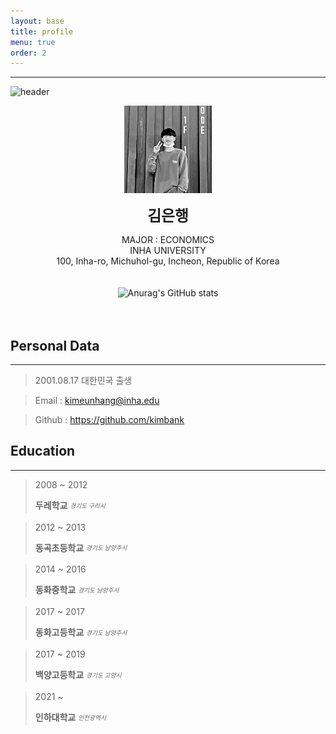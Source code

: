```yaml
---
layout: base
title: profile
menu: true
order: 2
---
```


---

![header](https://capsule-render.vercel.app/api?type=waving&reversal=true&color=black&text=日八冂斤&height=222&fontSize=100&animation=fadeIn&fontColor=ffffff)
<!-- fontColor=A3DCBE //초록색 -->

<center>
<img src="assets/img/me.jpg" alt="My Image">

<span style=
"font-size:170%;
font-weight:bold">
김은행
</span>
</center>

<center>MAJOR : ECONOMICS</center>

<center>INHA UNIVERSITY</center>

<center>100, Inha-ro, Michuhol-gu, Incheon, Republic of Korea</center>
<br/><br/>









<!-- https://github.com/badges/shields -->



<!-- [![Solved.ac프로필](http://mazassumnida.wtf/api/v2/generate_badge?boj=banlxx)](https://solved.ac/banlxx) -->



<!-- http://commitcombo.com/maker -->
<!-- [![commit combo](http://commitcombo.com/get?user=kimbank&theme=Emerald-mini)](https://github.com/devxb/commitcombo) -->



<!-- https://readmeplants.com/maker?name=Devxb&planet=yellowMoon&plant=blossomTree&nameTag=blackNameTag&ground=hill&background=black -->
<!-- [![readmeplants](https://readmeplants.com/get?name=kimbank&planet=blueMoon&plant=blossomTree&nameTag=blackNameTag&ground=hill&background=black)](https://github.com/devxb/readmeplants)  -->



<!-- https://github.com/mazassumnida/mazacofo -->
<!-- [![CodeForces Profile](https://cf.leed.at?id=banlxx)](https://codeforces.com/profile/banlxx) -->







<center>

<!-- https://github.com/anuraghazra/github-readme-stats -->
<!-- ![Anurag's GitHub stats](https://github-readme-stats.vercel.app/api?username=kimbank&theme=graywhite&show_icons=true) -->

<img src="https://github-readme-stats.vercel.app/api?username=kimbank&theme=graywhite&show_icons=true" alt="Anurag's GitHub stats">

</center>
<br/><br/>



<!-- https://github.com/ryo-ma/github-profile-trophy -->
<!-- [![trophy](https://github-profile-trophy.vercel.app/?username=kimbank)](https://github.com/kimbank/) -->




## Personal Data



---

> 2001.08.17 대한민국 출생

> Email : kimeunhang@inha.edu

> Github : <a href="https://github.com/kimbank">https://github.com/kimbank</a>

## Education

---

> 2008 ~ 2012
>
> **두레학교** <sub><sup>_경기도 구리시_</sup></sub>

> 2012 ~ 2013
>
> **동곡초등학교** <sub><sup>_경기도 남양주시_</sup></sub>

> 2014 ~ 2016
>
> **동화중학교** <sub><sup>_경기도 남양주시_</sup></sub>

<!-- > <center>2014 ~ 2016</center>
>
> <a href="http://www.donghwa.ms.kr/"><img src="/assets/img/donghwams.png" align="left" height="50px" width="50px" alt="경기도 남양주시 동화중학교"></a>
> <center>동화중학교</center> -->

> 2017 ~ 2017
>
> **동화고등학교** <sub><sup>_경기도 남양주시_</sup></sub>

> 2017 ~ 2019
>
> **백양고등학교** <sub><sup>_경기도 고양시_</sup></sub>

> 2021 ~
>
> **인하대학교** <sub><sup>_인천광역시_</sup></sub>

<!-- //** 원 작성자의 샘플 **//

## Research Interest

---

- Computer Vision

  - image Object Detection
  - Vot
  - Semantic/Instance Segmentation
  - Super Resolution

- Machine Learning / Deep Learning
  - GAN
  - Few-Shot Learning
  - Meta Learning

## Project

---

- **Visual Object Tracking Using Plenoptic Image Sequences**

과학기술정보통신부-한성대 프로젝트 : 학부생 인턴

Lightfield 영상에서의 Siamease Network를 이용한 단일 객체 추적

- **FPV Swlf-driving RC Car**

VR 헤드셋을 통해 FPV 카메라에서 보내는 실시간 영상을 받으며 일반인들에게 조금더 쉽고 안전하게 자율주행을 체험해보는 프로젝트 수행

- **Anti Drone AI Robot using object detection**

SSD를 활용한 드론 탐지프로그램으로 라즈베리파이와 3D프린터를 이용해 만든 로봇이 드론을 인식하고 pan and tilt모터 체계를 이용하여 드론 트래킹

- **AI Mashroom Classificator App**

mobileNet을 이용한 classification으로 버섯을 구별해주는 인공지능 버섯 도감 어플로서 독버섯 채취 및 섭취 방지를 위한 어플

## Awards

---

<u><strong><a href="https://www.youtube.com/watch?v=-ofj2vTvH0Q/">\*\*The 15th HANSUNG Engineering Competitive Exhibition[PM] 2019 </a></strong></u>

- BRONZE PRIZE, SPONSOR PRIZE

<u><strong><a href="https://www.youtube.com/watch?v=5rFu7Kv_DfY&t=362s">\*\*HANSUNG UNIVERSICY C&C FESTIVAL[PM] 2020</a></strong></u>

- BRONZE PRIZE

<a herf="https://www.youtube.com/watch?v=Mn9Dx5xukcg&t=10s"><u><strong>\*\*The 16th HANSUNG Engineering Competitive Exhibition[PM] 2020</strong></u></a>

- SILVER PRIZE , - BRONZE PRIZE

<a herf="https://www.youtube.com/watch?v=ah9MZQ0PjMI&t=60s"><u><strong>2020년 공개SW 개발자 대회(주최:과학기술정보통신부, 주관:정보통신산업진흥원) [PM] 2020</strong></u></a>

<a herf="https://blog.naver.com/khw11044/222152408161">BRONZE PRIZE</a>

## Work Experiences

---

-2020. 07 – 2020. 11 Visual Object Tracking Using Plenoptic Image Sequences,

Hansung Univ – ETRI

<a herf="https://github.com/khw11044/PlenOpticVot_Siamfc_2020">https://github.com/khw11044/PlenOpticVot_Siamfc_2020</a> -->

<!-- ## Skills and Certification

---

-Language : C++ <sub><sup>_beginner_</sup></sub> -->

<!-- ## Patents

---

None -->
